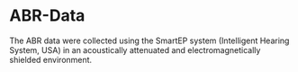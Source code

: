# ABR-Data
The ABR data were collected using the SmartEP system (Intelligent Hearing System, USA) in an acoustically attenuated and electromagnetically shielded environment. 
